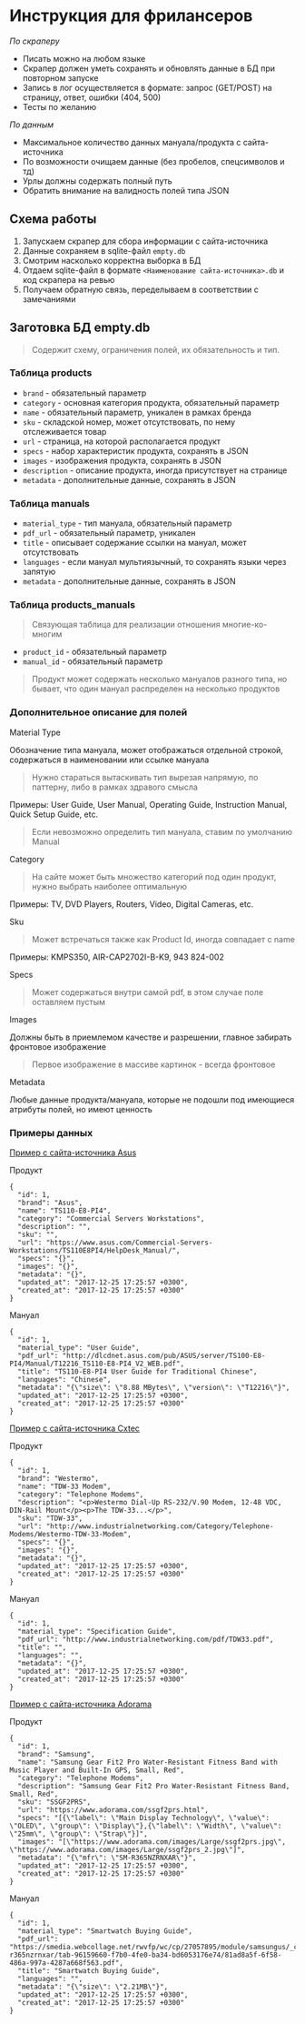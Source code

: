 Инструкция для фрилансеров
=========

*По скраперу*

* Писать можно на любом языке
* Скрапер должен уметь сохранять и обновлять данные в БД при повторном запуске
* Запись в лог осуществляется в формате: запрос (GET/POST) на страницу, ответ, ошибки (404, 500)
* Тесты по желанию

*По данным*

* Максимальное количество данных мануала/продукта с сайта-источника
* По возможности очищаем данные (без пробелов, спецсимволов и тд)
* Урлы должны содержать полный путь
* Обратить внимание на валидность полей типа JSON

Схема работы
-----

1. Запускаем скрапер для сбора информации с сайта-источника
2. Данные сохраняем в sqlite-файл `empty.db`
3. Смотрим насколько корректна выборка в БД
4. Отдаем sqlite-файл в формате `<Наименование сайта-источника>.db` и код скрапера на ревью
5. Получаем обратную связь, переделываем в соответствии с замечаниями

Заготовка БД empty.db
-----

> Содержит схему, ограничения полей, их обязательность и тип.

### Таблица products

* `brand` - обязательный параметр
* `category` - основная категория продукта, обязательный параметр
* `name` - обязательный параметр, уникален в рамках бренда
* `sku` - складской номер, может отсутствовать, по нему отслеживается товар
* `url` - страница, на которой располагается продукт
* `specs` - набор характеристик продукта, сохранять в JSON
* `images` - изображения продукта, сохранять в JSON
* `description`	- описание продукта, иногда присутствует на странице
* `metadata` - дополнительные данные, сохранять в JSON

### Таблица manuals

* `material_type` - тип мануала, обязательный параметр
* `pdf_url` - обязательный параметр, уникален
* `title` - описывает содержание ссылки на мануал, может отсутствовать
* `languages` - если мануал мультиязычный, то сохранять языки через запятую
* `metadata` - дополнительные данные, сохранять в JSON

### Таблица products_manuals

> Связующая таблица для реализации отношения многие-ко-многим

* `product_id` - обязательный параметр
* `manual_id` - обязательный параметр

> Продукт может содержать несколько мануалов разного типа, но бывает, что один мануал распределен на несколько продуктов

### Дополнительное описание для полей

Material Type

Обозначение типа мануала, может отображаться отдельной строкой, содержаться в наименовании или ссылке мануала

> Нужно стараться вытаскивать тип вырезая напрямую, по паттерну, либо в рамках здравого смысла

Примеры: User Guide, User Manual, Operating Guide, Instruction Manual, Quick Setup Guide, etc.

> Если невозможно определить тип мануала, ставим по умолчанию Manual

Category

> На сайте может быть множество категорий под один продукт, нужно выбрать наиболее оптимальную

Примеры: TV, DVD Players, Routers, Video, Digital Cameras, etc.

Sku

> Может встречаться также как Product Id, иногда совпадает с name

Примеры: KMPS350, AIR-CAP2702I-B-K9, 943 824-002

Specs

> Может содержаться внутри самой pdf, в этом случае поле оставляем пустым

Images

Должны быть в приемлемом качестве и разрешении, главное забирать фронтовое изображение

> Первое изображение в массиве картинок - всегда фронтовое

Metadata

Любые данные продукта/мануала, которые не подошли под имеющиеся атрибуты полей, но имеют ценность

### Примеры данных

[Пример с сайта-источника Asus](https://www.asus.com/Commercial-Servers-Workstations/TS110E8PI4/HelpDesk_Manual/)

Продукт

```
{
  "id": 1,
  "brand": "Asus",
  "name": "TS110-E8-PI4",
  "category": "Commercial Servers Workstations",
  "description": "",
  "sku": "",
  "url": "https://www.asus.com/Commercial-Servers-Workstations/TS110E8PI4/HelpDesk_Manual/",
  "specs": "{}",
  "images": "{}",
  "metadata": "{}",
  "updated_at": "2017-12-25 17:25:57 +0300",
  "created_at": "2017-12-25 17:25:57 +0300"
}
```

Мануал

```
{
  "id": 1,
  "material_type": "User Guide",
  "pdf_url": "http://dlcdnet.asus.com/pub/ASUS/server/TS100-E8-PI4/Manual/T12216_TS110-E8-PI4_V2_WEB.pdf",
  "title": "TS110-E8-PI4 User Guide for Traditional Chinese",
  "languages": "Chinese",
  "metadata": "{\"size\": \"8.88 MBytes\", \"version\": \"T12216\"}",
  "updated_at": "2017-12-25 17:25:57 +0300",
  "created_at": "2017-12-25 17:25:57 +0300"
}
```

[Пример с сайта-источника Cxtec](http://www.industrialnetworking.com/Category/Telephone-Modems/Westermo-TDW-33-Modem)

Продукт

```
{
  "id": 1,
  "brand": "Westermo",
  "name": "TDW-33 Modem",
  "category": "Telephone Modems",
  "description": "<p>Westermo Dial-Up RS-232/V.90 Modem, 12-48 VDC, DIN-Rail Mount</p><p>The TDW-33...</p>",
  "sku": "TDW-33",
  "url": "http://www.industrialnetworking.com/Category/Telephone-Modems/Westermo-TDW-33-Modem",
  "specs": "{}",
  "images": "{}",
  "metadata": "{}",
  "updated_at": "2017-12-25 17:25:57 +0300",
  "created_at": "2017-12-25 17:25:57 +0300"
}
```

Мануал

```
{
  "id": 1,
  "material_type": "Specification Guide",
  "pdf_url": "http://www.industrialnetworking.com/pdf/TDW33.pdf",
  "title": "",
  "languages": "",
  "metadata": "{}",
  "updated_at": "2017-12-25 17:25:57 +0300",
  "created_at": "2017-12-25 17:25:57 +0300"
}
```

[Пример с сайта-источника Adorama](https://www.adorama.com/ssgf2prs.html)

Продукт

```
{
  "id": 1,
  "brand": "Samsung",
  "name": "Samsung Gear Fit2 Pro Water-Resistant Fitness Band with Music Player and Built-In GPS, Small, Red",
  "category": "Telephone Modems",
  "description": "Samsung Gear Fit2 Pro Water-Resistant Fitness Band, Small, Red",
  "sku": "SSGF2PRS",
  "url": "https://www.adorama.com/ssgf2prs.html",
  "specs": "[{\"label\": \"Main Display Technology\", \"value\": \"OLED\", \"group\": \"Display\"},{\"label\": \"Width\", \"value\": \"25mm\", \"group\": \"Strap\"}]",
  "images": "[\"https://www.adorama.com/images/Large/ssgf2prs.jpg\", \"https://www.adorama.com/images/Large/ssgf2prs_2.jpg\"]",
  "metadata": "{\"mfr\": \"SM-R365NZRNXAR\"}",
  "updated_at": "2017-12-25 17:25:57 +0300",
  "created_at": "2017-12-25 17:25:57 +0300"
}
```

Мануал

```
{
  "id": 1,
  "material_type": "Smartwatch Buying Guide",
  "pdf_url": "https://smedia.webcollage.net/rwvfp/wc/cp/27057895/module/samsungus/_cp/products/sm-r365nzrnxar/tab-96159660-f7b0-4fe0-ba34-bd6053176e74/81ad8a5f-6f58-486a-997a-4287a668f563.pdf",
  "title": "Smartwatch Buying Guide",
  "languages": "",
  "metadata": "{\"size\": \"2.21MB\"}",
  "updated_at": "2017-12-25 17:25:57 +0300",
  "created_at": "2017-12-25 17:25:57 +0300"
}
```
